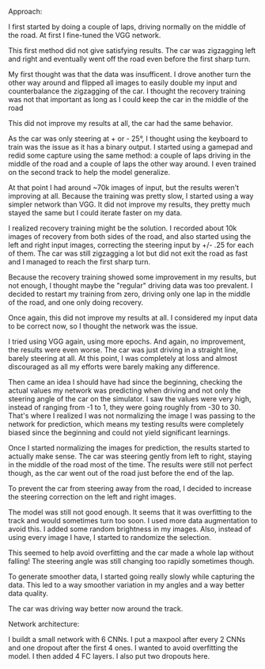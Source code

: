 Approach:

I first started by doing a couple of laps, driving normally on the middle of the road.
At first I fine-tuned the VGG network.

This first method did not give satisfying results. The car was zigzagging left and right and eventually went off the road
even before the first sharp turn.

My first thought was that the data was insufficent. I drove another turn the other way around and flipped all images to
easily double my input and counterbalance the zigzagging of the car. I thought the recovery training was not that important
as long as I could keep the car in the middle of the road

This did not improve my results at all, the car had the same behavior.

As the car was only steering at + or - 25°, I thought using the keyboard to train was the issue as it has a binary output.
I started using a gamepad and redid some capture using the same method: a couple of laps driving in the middle of the road
and a couple of laps the other way around. I even trained on the second track to help the model generalize.

At that point I had around ~70k images of input, but the results weren't improving at all. Because the training was pretty
slow, I started using a way simpler network than VGG. It did not improve my results, they pretty much stayed the same but I
could iterate faster on my data.

I realized recovery training might be the solution. I recorded about 10k images of recovery from both sides of the road,
and also started using the left and right input images, correcting the steering input by +/- .25 for each of them.
The car was still zigzagging a lot but did not exit the road as fast and I managed to reach the first sharp turn.

Because the recovery training showed some improvement in my results, but not enough, I thought maybe the "regular" driving
data was too prevalent. I decided to restart my training from zero, driving only one lap in the middle of the road, and one
only doing recovery.

Once again, this did not improve my results at all. I considered my input data to be correct now, so I thought the network
was the issue.

I tried using VGG again, using more epochs. And again, no improvement, the results were even worse. The car was just driving
in a straight line, barely steering at all. At this point, I was completely at loss and almost discouraged as all my efforts
were barely making any difference.

Then came an idea I should have had since the beginning, checking the actual values my network was predicting when driving and
not only the steering angle of the car on the simulator. I saw the values were very high, instead of ranging from -1 to 1, they
were going roughly from -30 to 30. That's where I realized I was not normalizing the image I was passing to the network for prediction,
which means my testing results were completely biased since the beginning and could not yield significant learnings.

Once I started normalizing the images for prediction, the results started to actually make sense. The car was steering gently
from left to right, staying in the middle of the road most of the time. The results were still not perfect though, as the
car went out of the road just before the end of the lap.

To prevent the car from steering away from the road, I decided to increase the steering correction on the left and right images.

The model was still not good enough. It seems that it was overfitting to the track and would sometimes turn too soon. I used more data augmentation to avoid this. I added some random brightness in my images.
Also, instead of using every image I have, I started to randomize the selection.

This seemed to help avoid overfitting and the car made a whole lap without falling!
The steering angle was still changing too rapidly sometimes though.

To generate smoother data, I started going really slowly while capturing the data. This led to a way smoother variation in my angles and a way better data quality.

The car was driving way better now around the track.

Network architecture:

I buildt a small network with 6 CNNs. I put a maxpool after every 2 CNNs and one dropout after the first 4 ones.
I wanted to avoid overfitting the model.
I then added 4 FC layers. I also put two dropouts here.

